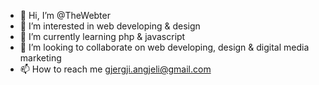 - 👋 Hi, I’m @TheWebter
- 👀 I’m interested in web developing & design
- 🌱 I’m currently learning php & javascript
- 💞️ I’m looking to collaborate on web developing, design & digital media marketing
- 📫 How to reach me gjergji.angjeli@gmail.com

<!---
TheWebter/TheWebter is a ✨ special ✨ repository because its `README.md` (this file) appears on your GitHub profile.
You can click the Preview link to take a look at your changes.
--->
